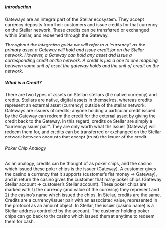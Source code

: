 ##### Introduction
Gateways are an integral part of the Stellar ecosystem. They accept currency deposits from their customers and issue credits for that currency on the Stellar network. These credits can be transferred or exchanged within Stellar, and redeemed through the Gateway.

*Throughout the integration guide we will refer to a “currency” as the primary asset a Gateway will hold and issue credit for on the Stellar network. However, a Gateway can hold any asset and issue a corresponding credit on the network. A credit is just a one to one mapping between some unit of asset the gateway holds and the unit of credit on the network.*

##### What is a Credit?
There are two types of assets on Stellar: stellars (the native currency) and credits. Stellars are native, digital assets in themselves, whereas credits represent an external asset (currency) outside of the stellar network. Gateways are issuers of credits; anyone holding a particular credit issued by the Gateway can redeem the credit for the external asset by giving the credit back to the Gateway. In this regard, credits on Stellar are simply a “currency/issuer pair”. They are only worth what the issuer (Gateway) will redeem them for, and credits can be transferred or exchanged on the Stellar network between accounts that accept (trust) the issuer of the credit.

###### Poker Chip Analogy
As an analogy, credits can be thought of as poker chips, and the casino which issued these poker chips is the issuer (Gateway). A customer gives the casino a currency that it supports (customer’s fiat money -> Gateway), and in return the casino gives the customer that many poker chips (Gateway Stellar account -> customer’s Stellar account). These poker chips are marked with 1) the currency (and value of the currency) they represent and 2) the casino’s name which issued the chips. In Stellar, credits are the same. Credits are a currency/issuer pair with an associated value, represented in the protocol as an amount object. In Stellar, the issuer (casino name) is a Stellar address controlled by the account. The customer holding poker chips can go back to the casino which issued them at anytime to redeem them for cash.